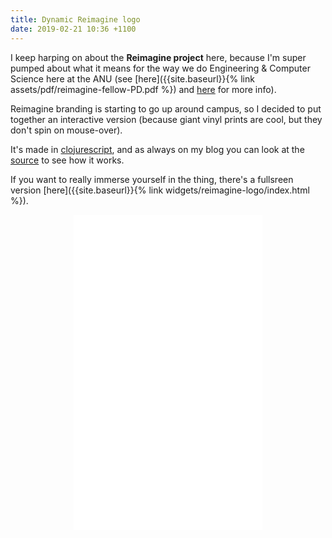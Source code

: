```yaml
---
title: Dynamic Reimagine logo
date: 2019-02-21 10:36 +1100
---
```


I keep harping on about the **Reimagine project** here, because I'm super pumped
about what it means for the way we do Engineering & Computer Science here at the
ANU (see [here]({{site.baseurl}}{% link assets/pdf/reimagine-fellow-PD.pdf %})
and [here](https://cecs.anu.edu.au/reimagine) for more info).

Reimagine branding is starting to go up around campus, so I decided to put
together an interactive version (because giant vinyl prints are cool, but they
don't spin on mouse-over).

It's made in [clojurescript](https://clojurescript.org), and as always on my
blog you can look at the
[source](https://github.com/benswift/benswift.github.io/blob/source/_cljs/reimagine_logo/src/reimagine_logo/core.cljs)
to see how it works.

If you want to really immerse yourself in the thing, there's a fullsreen version
[here]({{site.baseurl}}{% link widgets/reimagine-logo/index.html %}).

<div style="position:relative;padding-top:100%;margin:0 20%;">
  <iframe src="{{site.baseurl}}{% link widgets/reimagine-logo/index.html %}" frameborder="0"
    style="position:absolute;top:0;left:0;width:100%;height:100%;"></iframe>
</div>
